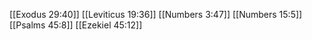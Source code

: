 [[Exodus 29:40]]
[[Leviticus 19:36]]
[[Numbers 3:47]]
[[Numbers 15:5]]
[[Psalms 45:8]]
[[Ezekiel 45:12]]
